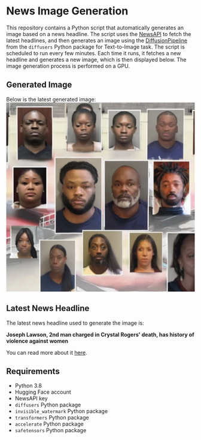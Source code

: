 # News Image Generation
This repository contains a Python script that automatically generates an image based on a news headline. The script uses the [NewsAPI](https://newsapi.org/) to fetch the latest headlines, and then generates an image using the [DiffusionPipeline](https://github.com/huggingface/diffusers) from the `diffusers` Python package for Text-to-Image task.
The script is scheduled to run every few minutes. Each time it runs, it fetches a new headline and generates a new image, which is then displayed below. The image generation process is performed on a GPU.

## Generated Image
Below is the latest generated image:
![Generated Image](image.png)

## Latest News Headline
The latest news headline used to generate the image is:

**Joseph Lawson, 2nd man charged in Crystal Rogers' death, has history of violence against women**

You can read more about it [here](https://www.wdrb.com/wdrb-investigates/joseph-lawson-2nd-man-charged-in-crystal-rogers-death-has-history-of-violence-against-women/article_79d1c7b6-5d75-11ee-9943-a7c15e2eaf55.html).

## Requirements
- Python 3.8
- Hugging Face account
- NewsAPI key
- `diffusers` Python package
- `invisible_watermark` Python package
- `transformers` Python package
- `accelerate` Python package
- `safetensors` Python package
